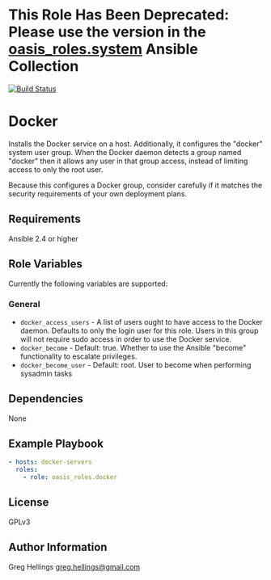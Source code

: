 # This Role Has Been Deprecated: Please use the version in the [oasis_roles.system](https://github.com/oasis-roles/ansible_collection_system) Ansible Collection

[![Build Status](https://travis-ci.org/oasis-roles/docker.svg?branch=master)](https://travis-ci.org/oasis-roles/docker)

Docker
===========

Installs the Docker service on a host. Additionally, it configures the "docker"
system user group. When the Docker daemon detects a group named "docker" then it
allows any user in that group access, instead of limiting access to only the
root user.

Because this configures a Docker group, consider carefully if it matches the
security requirements of your own deployment plans.

Requirements
------------

Ansible 2.4 or higher

Role Variables
--------------

Currently the following variables are supported:

### General

* `docker_access_users` - A list of users ought to have access to the Docker
  daemon. Defaults to only the login user for this role. Users in this group
  will not require sudo access in order to use the Docker service.
* `docker_become` - Default: true. Whether to use the Ansible "become" functionality
  to escalate privileges.
* `docker_become_user` - Default: root. User to become when performing sysadmin tasks

Dependencies
------------

None

Example Playbook
----------------

```yaml
- hosts: docker-servers
  roles:
    - role: oasis_roles.docker
```

License
-------

GPLv3

Author Information
------------------

Greg Hellings <greg.hellings@gmail.com>
